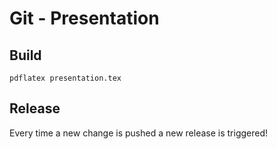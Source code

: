 # Git - Presentation

## Build
`pdflatex presentation.tex`

## Release
Every time a new change is pushed a new release is triggered!
